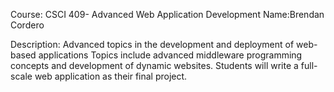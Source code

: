 Course: CSCI 409- Advanced Web Application Development 
Name:Brendan Cordero

Description: Advanced topics in the development and deployment of web-based applications Topics include advanced middleware programming concepts and development of dynamic websites. Students will write a full-scale web application as their final project. 